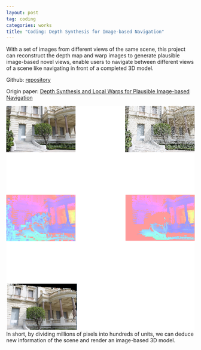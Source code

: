 ```yaml
---
layout: post
tag: coding
categories: works
title: "Coding: Depth Synthesis for Image-based Navigation"
---
```


With a set of images from different views of the same scene, this project can reconstruct the depth map and warp images to generate plausible image-based novel views, enable users to navigate between different views of a scene like navigating in front of a completed 3D model. 

Github:  <a href="https://github.com/MitoGame/Image-Based-Navigation" target="_blank">repository</a>

Origin paper: <a href="https://www-sop.inria.fr/reves/Basilic/2013/CDSD13/" target="_blank">Depth Synthesis and Local Warps for Plausible Image-based Navigation</a>



<div style="text-align: center"><img src="/img/blogs/nav1.png" width="700" /> </div>
In short, by dividing millions of pixels into hundreds of units, we can deduce new information of the scene and render an image-based 3D model.